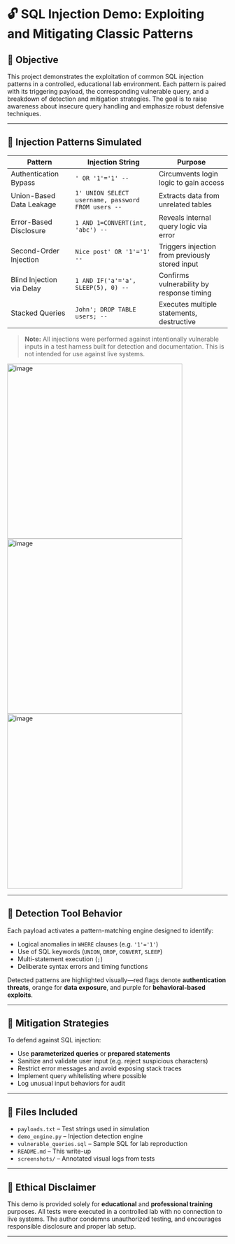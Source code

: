 

# 🔓 SQL Injection Demo: Exploiting and Mitigating Classic Patterns

## 🧠 Objective

This project demonstrates the exploitation of common SQL injection patterns in a controlled, educational lab environment. Each pattern is paired with its triggering payload, the corresponding vulnerable query, and a breakdown of detection and mitigation strategies. The goal is to raise awareness about insecure query handling and emphasize robust defensive techniques.

---

## 🚨 Injection Patterns Simulated

| Pattern                       | Injection String                                | Purpose                                  |
|------------------------------|--------------------------------------------------|------------------------------------------|
| Authentication Bypass        | `' OR '1'='1' --`                                | Circumvents login logic to gain access   |
| Union-Based Data Leakage     | `1' UNION SELECT username, password FROM users --` | Extracts data from unrelated tables     |
| Error-Based Disclosure       | `1 AND 1=CONVERT(int, 'abc') --`                | Reveals internal query logic via error   |
| Second-Order Injection       | `Nice post' OR '1'='1' --`                       | Triggers injection from previously stored input |
| Blind Injection via Delay    | `1 AND IF('a'='a', SLEEP(5), 0) --`             | Confirms vulnerability by response timing |
| Stacked Queries              | `John'; DROP TABLE users; --`                   | Executes multiple statements, destructive |

> **Note:** All injections were performed against intentionally vulnerable inputs in a test harness built for detection and documentation. This is not intended for use against live systems.


<img width="400" height="400" alt="image" src="https://github.com/user-attachments/assets/15fd3fd4-4b05-40ea-ac2b-a69a6eaf7d98" />
<img width="400" height="400" alt="image" src="https://github.com/user-attachments/assets/e48fce02-b6f3-473f-a187-358c7df2f3bf" />
<img width="400" height="400" alt="image" src="https://github.com/user-attachments/assets/35077d62-ad93-4cd9-9c13-2de64491ecf2" />

---

## 🧪 Detection Tool Behavior

Each payload activates a pattern-matching engine designed to identify:
- Logical anomalies in `WHERE` clauses (e.g. `'1'='1'`)
- Use of SQL keywords (`UNION`, `DROP`, `CONVERT`, `SLEEP`)
- Multi-statement execution (`;`)
- Deliberate syntax errors and timing functions

Detected patterns are highlighted visually—red flags denote **authentication threats**, orange for **data exposure**, and purple for **behavioral-based exploits**.

---

## 🔐 Mitigation Strategies

To defend against SQL injection:
- Use **parameterized queries** or **prepared statements**
- Sanitize and validate user input (e.g. reject suspicious characters)
- Restrict error messages and avoid exposing stack traces
- Implement query whitelisting where possible
- Log unusual input behaviors for audit

---

## 📁 Files Included

- `payloads.txt` – Test strings used in simulation
- `demo_engine.py` – Injection detection engine
- `vulnerable_queries.sql` – Sample SQL for lab reproduction
- `README.md` – This write-up
- `screenshots/` – Annotated visual logs from tests

---

## 📜 Ethical Disclaimer

This demo is provided solely for **educational** and **professional training** purposes. All tests were executed in a controlled lab with no connection to live systems. The author condemns unauthorized testing, and encourages responsible disclosure and proper lab setup.


---
